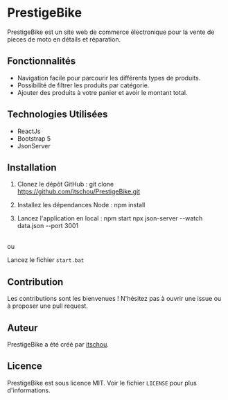 # PrestigeBike

PrestigeBike est un site web de commerce électronique pour la vente de pieces de moto en détails et réparation.

## Fonctionnalités

- Navigation facile pour parcourir les différents types de produits.
- Possibilité de filtrer les produits par catégorie.
- Ajouter des produits à votre panier et avoir le montant total.

## Technologies Utilisées

- ReactJs
- Bootstrap 5
- JsonServer

## Installation

1. Clonez le dépôt GitHub :
git clone https://github.com/itschou/PrestigeBike.git


2. Installez les dépendances Node :
npm install


3. Lancez l'application en local :
npm start
npx json-server --watch data.json --port 3001
<br/>
ou

Lancez le fichier `start.bat`

## Contribution

Les contributions sont les bienvenues ! N'hésitez pas à ouvrir une issue ou à proposer une pull request.

## Auteur

PrestigeBike a été créé par [itschou](https://github.com/itschou).

## Licence

PrestigeBike est sous licence MIT. Voir le fichier `LICENSE` pour plus d'informations.
